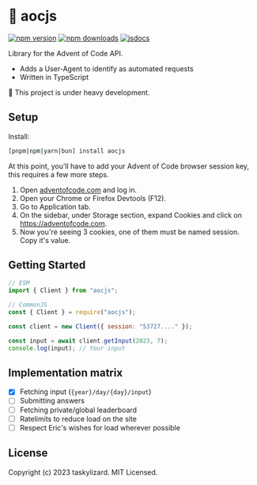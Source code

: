 # 🦌 aocjs

[![npm version][npm-version-src]][npm-version-href]
[![npm downloads][npm-downloads-src]][npm-downloads-href] [![jsdocs][jsdocs-src]][jsdocs-href]

Library for the Advent of Code API.

- Adds a User-Agent to identify as automated requests
- Written in TypeScript

🚧 This project is under heavy development.

## Setup

Install:

```sh
[pnpm|npm|yarn|bun] install aocjs
```

At this point, you'll have to add your Advent of Code browser session key, this requires a few more
steps.

1. Open [adventofcode.com](https://adventofcode.com) and log in.
2. Open your Chrome or Firefox Devtools (F12).
3. Go to Application tab.
4. On the sidebar, under Storage section, expand Cookies and click on https://adventofcode.com.
5. Now you're seeing 3 cookies, one of them must be named session. Copy it's value.

## Getting Started

```js
// ESM
import { Client } from "aocjs";

// CommonJS
const { Client } = require("aocjs");

const client = new Client({ session: "53727...." });

const input = await client.getInput(2023, 7);
console.log(input); // Your input
```

## Implementation matrix

- [x] Fetching input (`{year}/day/{day}/input`)
- [ ] Submitting answers
- [ ] Fetching private/global leaderboard
- [ ] Ratelimits to reduce load on the site
- [ ] Respect Eric's wishes for load wherever possible

## License

Copyright (c) 2023 taskylizard. MIT Licensed.

<!-- Badges -->

[npm-version-src]:
  https://img.shields.io/npm/v/aocjs?style=flat&labelColor=f38ba8&color=585b70&logoColor=white
[npm-version-href]: https://npmjs.com/package/aocjs
[npm-downloads-src]:
  https://img.shields.io/npm/dm/aocjs?style=flat&labelColor=f38ba8&color=585b70&logoColor=white
[npm-downloads-href]: https://npmjs.com/package/aocjs
[jsdocs-src]:
  https://img.shields.io/badge/jsDocs.io-reference-18181B?style=flat&labelColor=f38ba8&color=585b70&logoColor=white
[jsdocs-href]: https://www.jsdocs.io/package/aocjs
